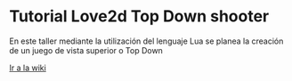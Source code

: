 #  Tutorial Love2d Top Down shooter

En este taller mediante la utilización del lenguaje Lua se planea la creación de un juego de vista superior o Top Down

[Ir a la wiki](https://github.com/AdrianN17/Tutorial_Love2d_Top_Down_shooter/wiki)

